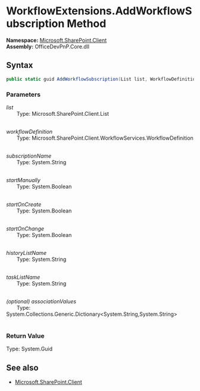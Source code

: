 # WorkflowExtensions.AddWorkflowSubscription Method  
**Namespace:** [Microsoft.SharePoint.Client](Microsoft.SharePoint.Client.md)  
**Assembly:** OfficeDevPnP.Core.dll  
## Syntax
```C#
public static guid AddWorkflowSubscription(List list, WorkflowDefinition workflowDefinition, String subscriptionName, Boolean startManually, Boolean startOnCreate, Boolean startOnChange, String historyListName, String taskListName, Dictionary<String, String> associationValues)
```
### Parameters
*list*  
&emsp;&emsp;Type: Microsoft.SharePoint.Client.List  
&emsp;&emsp;  
  
*workflowDefinition*  
&emsp;&emsp;Type: Microsoft.SharePoint.Client.WorkflowServices.WorkflowDefinition  
&emsp;&emsp;  
  
*subscriptionName*  
&emsp;&emsp;Type: System.String  
&emsp;&emsp;  
  
*startManually*  
&emsp;&emsp;Type: System.Boolean  
&emsp;&emsp;  
  
*startOnCreate*  
&emsp;&emsp;Type: System.Boolean  
&emsp;&emsp;  
  
*startOnChange*  
&emsp;&emsp;Type: System.Boolean  
&emsp;&emsp;  
  
*historyListName*  
&emsp;&emsp;Type: System.String  
&emsp;&emsp;  
  
*taskListName*  
&emsp;&emsp;Type: System.String  
&emsp;&emsp;  
  
*(optional) associationValues*  
&emsp;&emsp;Type: System.Collections.Generic.Dictionary<System.String,System.String>  
&emsp;&emsp;  
  
### Return Value
Type: System.Guid  

## See also
- [Microsoft.SharePoint.Client](Microsoft.SharePoint.Client.md)
